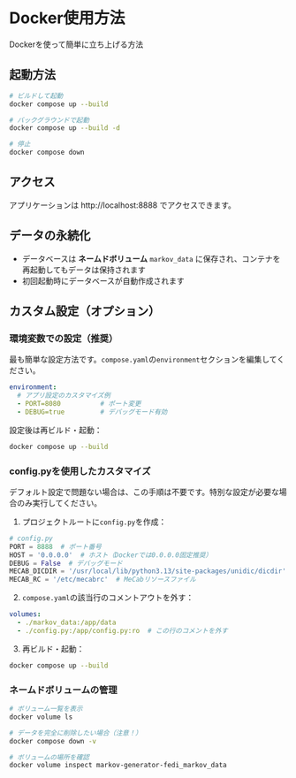 # Docker使用方法

Dockerを使って簡単に立ち上げる方法

## 起動方法

```bash
# ビルドして起動
docker compose up --build

# バックグラウンドで起動
docker compose up --build -d

# 停止
docker compose down
```

## アクセス

アプリケーションは http://localhost:8888 でアクセスできます。

## データの永続化

- データベースは **ネームドボリューム** `markov_data` に保存され、コンテナを再起動してもデータは保持されます
- 初回起動時にデータベースが自動作成されます

## カスタム設定（オプション）

### 環境変数での設定（推奨）

最も簡単な設定方法です。`compose.yaml`の`environment`セクションを編集してください。

```yaml
environment:
  # アプリ設定のカスタマイズ例
  - PORT=8080          # ポート変更
  - DEBUG=true         # デバッグモード有効
```

設定後は再ビルド・起動：

```bash
docker compose up --build
```

### config.pyを使用したカスタマイズ

デフォルト設定で問題ない場合は、この手順は不要です。特別な設定が必要な場合のみ実行してください。

1. プロジェクトルートに`config.py`を作成：

```python
# config.py
PORT = 8888  # ポート番号
HOST = '0.0.0.0'  # ホスト（Dockerでは0.0.0.0固定推奨）
DEBUG = False  # デバッグモード
MECAB_DICDIR = '/usr/local/lib/python3.13/site-packages/unidic/dicdir'  # MeCab辞書パス
MECAB_RC = '/etc/mecabrc'  # MeCabリソースファイル
```

2. `compose.yaml`の該当行のコメントアウトを外す：

```yaml
volumes:
  - ./markov_data:/app/data
  - ./config.py:/app/config.py:ro  # この行のコメントを外す
```

3. 再ビルド・起動：

```bash
docker compose up --build
```

### ネームドボリュームの管理

```bash
# ボリューム一覧を表示
docker volume ls

# データを完全に削除したい場合（注意！）
docker compose down -v

# ボリュームの場所を確認
docker volume inspect markov-generator-fedi_markov_data
```
